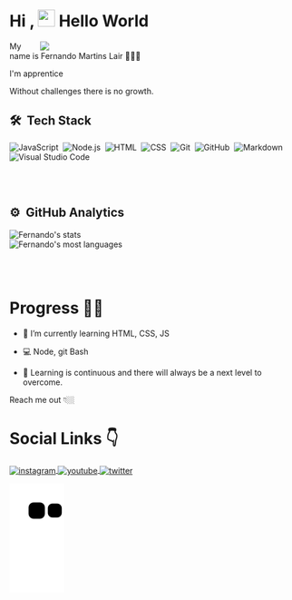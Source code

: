 ### <h1 align="left">Hi , <img src="https://raw.githubusercontent.com/kaueMarques/kaueMarques/master/hi.gif" width="30px" height="30px"> Hello World</h1>
<img align="right" src="https://raw.githubusercontent.com/MicaelliMedeiros/micaellimedeiros/master/image/computer-illustration.png" width="450"/>

My name is Fernando Martins Lair 🧑🇧🇷

I'm apprentice

Without challenges there is no growth.

## 🛠 &nbsp;Tech Stack

![JavaScript](https://img.shields.io/badge/-JavaScript-05122A?style=flat&logo=javascript)&nbsp;
![Node.js](https://img.shields.io/badge/-Node.js-05122A?style=flat&logo=node.js)&nbsp;
![HTML](https://img.shields.io/badge/-HTML-05122A?style=flat&logo=HTML5)&nbsp;
![CSS](https://img.shields.io/badge/-CSS-05122A?style=flat&logo=CSS3&logoColor=1572B6)&nbsp;
![Git](https://img.shields.io/badge/-Git-05122A?style=flat&logo=git)&nbsp;
![GitHub](https://img.shields.io/badge/-GitHub-05122A?style=flat&logo=github)&nbsp;
![Markdown](https://img.shields.io/badge/-Markdown-05122A?style=flat&logo=markdown)&nbsp;
![Visual Studio Code](https://img.shields.io/badge/-Visual%20Studio%20Code-05122A?style=flat&logo=visual-studio-code&logoColor=007ACC)&nbsp;
<!--**![SQLite](https://img.shields.io/badge/-SQLite-05122A?style=flat&logo=sqlite)&nbsp;-->
<!--**![React](https://img.shields.io/badge/-React-05122A?style=flat&logo=react)&nbsp;-->
<br><br>



## ⚙️ &nbsp;GitHub Analytics

<p align="left">
<img width="510em" src="https://github-readme-stats.vercel.app/api?username=fernandolair&show_icons=true&theme=vision-friendly-dark" alt="Fernando's stats"/>
<br>
<img width="510em" src="https://github-readme-stats.vercel.app/api/top-langs/?username=fernandolair&layout=compact&theme=vision-friendly-dark" alt="Fernando's most languages"/>

</p>

<br><br>
  


<!--**Fernandolair/Fernandolair** is a ✨ _special_ ✨ repository because its `README.md` (this file) appears on your GitHub profile.

Here are some ideas to get you started:

- 🔭 I’m currently working on ...
- 🌱 I’m currently learning ...
- 👯 I’m looking to collaborate on ...
- 🤔 I’m looking for help with ...
- 💬 Ask me about ...
- 📫 How to reach me: ...
- 😄 Pronouns: ...
- ⚡ Fun fact: ...
-->

# Progress 👨‍💻


- 🌱 I’m currently learning HTML, CSS, JS

- 💻 Node, git Bash

- 🚀 Learning is continuous and there will always be a next level to overcome.




Reach me out 👇🏼
  
  # Social Links 👇

<a href="https://www.instagram.com/fernandomartinslair/" target="_blank">
 <img align="center" src="https://img.shields.io/badge/-Fernandolair-05122A?style=flat&logo=instagram" alt="instagram"/>
 </a>
  <a href="https://www.youtube.com/channel/UCvk2g86-1U36bFeWfHeGkDw" target="_blank">
 <img align="center" src="https://img.shields.io/badge/-Fernandolair-05122A?style=flat&logo=youtube" alt="youtube"/>
</a>
<!--**<a href="seu link do linkdin" target="_blank">-->
<!--**<img align="center" src="https://img.shields.io/badge/-Fernandolair-05122A?style=flat&logo=linkedin" alt="linkedin"/>-->
 </a>
 <a href="https://twitter.com/Srfernandofmf" target="_blank">
  <img align="center" src="https://img.shields.io/badge/-Fernandolair-05122A?style=flat&logo=twitter" alt="twitter"/>
 </a>


![Snake animation](https://github.com/rafaballerini/rafaballerini/blob/output/github-contribution-grid-snake.svg)

